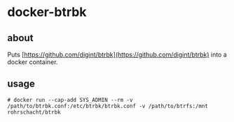# docker-btrbk

## about

Puts [https://github.com/digint/btrbk](https://github.com/digint/btrbk) into a docker container.

## usage

```shell
# docker run --cap-add SYS_ADMIN --rm -v /path/to/btrbk.conf:/etc/btrbk/btrbk.conf -v /path/to/btrfs:/mnt rohrschacht/btrbk
```
